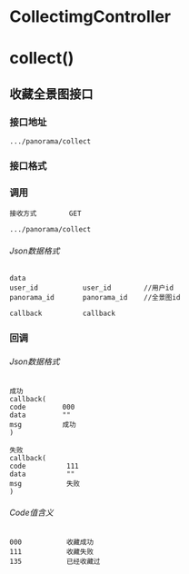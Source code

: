 # CollectimgController #
# collect()
## 收藏全景图接口


### 接口地址


```
.../panorama/collect
```

### 接口格式

### 调用

```
接收方式        GET
```

```
.../panorama/collect
```

###### Json数据格式
```
data
user_id           user_id        //用户id
panorama_id       panorama_id    //全景图id

callback          callback
```

### 回调
###### Json数据格式

```
成功
callback(
code         000
data         ""
msg          成功
)
```

```
失败
callback(
code          111
data          ""
msg           失败
)
```
###### Code值含义

```
000           收藏成功
111           收藏失败
135           已经收藏过
```